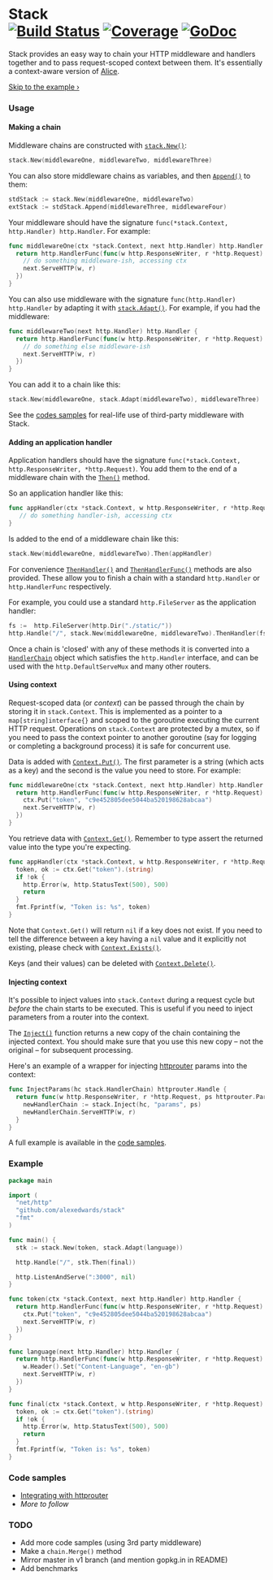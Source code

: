 # Stack <br> [![Build Status](https://travis-ci.org/alexedwards/stack.svg?branch=master)](https://travis-ci.org/alexedwards/stack)  [![Coverage](http://gocover.io/_badge/github.com/alexedwards/stack?0)](http://gocover.io/github.com/alexedwards/stack)  [![GoDoc](http://godoc.org/github.com/alexedwards/stack?status.png)](http://godoc.org/github.com/alexedwards/stack)

Stack provides an easy way to chain your HTTP middleware and handlers together and to pass request-scoped context between them. It's essentially a context-aware version of [Alice](https://github.com/justinas/alice).

[Skip to the example &rsaquo;](#example)

### Usage

#### Making a chain

Middleware chains are constructed with [`stack.New()`](http://godoc.org/github.com/alexedwards/stack#New):

```go
stack.New(middlewareOne, middlewareTwo, middlewareThree)
```

You can also store middleware chains as variables, and then [`Append()`](http://godoc.org/github.com/alexedwards/stack#Chain.Append) to them:

```go
stdStack := stack.New(middlewareOne, middlewareTwo)
extStack := stdStack.Append(middlewareThree, middlewareFour)
```

Your middleware should have the signature `func(*stack.Context, http.Handler) http.Handler`. For example:

```go
func middlewareOne(ctx *stack.Context, next http.Handler) http.Handler {
  return http.HandlerFunc(func(w http.ResponseWriter, r *http.Request) {
    // do something middleware-ish, accessing ctx
    next.ServeHTTP(w, r)
  })
}
```

You can also use middleware with the signature `func(http.Handler) http.Handler` by adapting it with [`stack.Adapt()`](http://godoc.org/github.com/alexedwards/stack#Adapt). For example, if you had the middleware:

```go
func middlewareTwo(next http.Handler) http.Handler {
  return http.HandlerFunc(func(w http.ResponseWriter, r *http.Request) {
    // do something else middleware-ish
    next.ServeHTTP(w, r)
  })
}
```

You can add it to a chain like this:

```go
stack.New(middlewareOne, stack.Adapt(middlewareTwo), middlewareThree)
```

See the [codes samples](#code-samples) for real-life use of third-party middleware with Stack.

#### Adding an application handler

Application handlers should have the signature `func(*stack.Context, http.ResponseWriter, *http.Request)`. You add them to the end of a middleware chain with the [`Then()`](http://godoc.org/github.com/alexedwards/stack#Chain.Then) method. 

So an application handler like this:

```go
func appHandler(ctx *stack.Context, w http.ResponseWriter, r *http.Request) {
   // do something handler-ish, accessing ctx
}
```

Is added to the end of a middleware chain like this:

```go
stack.New(middlewareOne, middlewareTwo).Then(appHandler)
```

For convenience [`ThenHandler()`](http://godoc.org/github.com/alexedwards/stack#Chain.ThenHandler) and [`ThenHandlerFunc()`](http://godoc.org/github.com/alexedwards/stack#Chain.ThenHandlerFunc) methods are also provided. These allow you to finish a chain with a standard `http.Handler` or `http.HandlerFunc` respectively.

For example, you could use a standard `http.FileServer` as the application handler:

```go
fs :=  http.FileServer(http.Dir("./static/"))
http.Handle("/", stack.New(middlewareOne, middlewareTwo).ThenHandler(fs))
```

Once a chain is 'closed' with any of these methods it is converted into a [`HandlerChain`](http://godoc.org/github.com/alexedwards/stack#HandlerChain) object which satisfies the `http.Handler` interface, and can be used with the `http.DefaultServeMux` and many other routers.

#### Using context

Request-scoped data (or *context*) can be passed through the chain by storing it in `stack.Context`. This is implemented as a pointer to a `map[string]interface{}` and scoped to the goroutine executing the current HTTP request. Operations on `stack.Context` are protected by a mutex, so if you need to pass the context pointer to another goroutine (say for logging or completing a background process) it is safe for concurrent use.

Data is added with [`Context.Put()`](http://godoc.org/github.com/alexedwards/stack#Context.Put). The first parameter is a string (which acts as a key) and the second is the value you need to store. For example:

```go
func middlewareOne(ctx *stack.Context, next http.Handler) http.Handler {
  return http.HandlerFunc(func(w http.ResponseWriter, r *http.Request) {
    ctx.Put("token", "c9e452805dee5044ba520198628abcaa")
    next.ServeHTTP(w, r)
  })
}
```

You retrieve data with [`Context.Get()`](http://godoc.org/github.com/alexedwards/stack#Context.Get). Remember to type assert the returned value into the type you're expecting.

```go
func appHandler(ctx *stack.Context, w http.ResponseWriter, r *http.Request) {
  token, ok := ctx.Get("token").(string)
  if !ok {
    http.Error(w, http.StatusText(500), 500)
    return
  }
  fmt.Fprintf(w, "Token is: %s", token)
}
```

Note that `Context.Get()` will return `nil` if a key does not exist. If you need to tell the difference between a key having a `nil` value and it explicitly not existing, please check with [`Context.Exists()`](http://godoc.org/github.com/alexedwards/stack#Context.Exists).

Keys (and their values) can be deleted with [`Context.Delete()`](http://godoc.org/github.com/alexedwards/stack#Context.Delete).    

#### Injecting context

It's possible to inject values into `stack.Context` during a request cycle but *before* the chain starts to be executed. This is useful if you need to inject parameters from a router into the context.

The [`Inject()`](http://godoc.org/github.com/alexedwards/stack#Inject) function returns a new copy of the chain containing the injected context. You should make sure that you use this new copy &ndash; not the original &ndash; for subsequent processing.

Here's an example of a wrapper for injecting [httprouter](https://github.com/julienschmidt/httprouter) params into the context:

```go
func InjectParams(hc stack.HandlerChain) httprouter.Handle {
  return func(w http.ResponseWriter, r *http.Request, ps httprouter.Params) {
    newHandlerChain := stack.Inject(hc, "params", ps)
    newHandlerChain.ServeHTTP(w, r)
  }
}
```

A full example is available in the [code samples](#code-samples).

### Example

```go
package main

import (
  "net/http"
  "github.com/alexedwards/stack"
  "fmt"
)

func main() {
  stk := stack.New(token, stack.Adapt(language))

  http.Handle("/", stk.Then(final))

  http.ListenAndServe(":3000", nil)
}

func token(ctx *stack.Context, next http.Handler) http.Handler {
  return http.HandlerFunc(func(w http.ResponseWriter, r *http.Request) {
    ctx.Put("token", "c9e452805dee5044ba520198628abcaa")
    next.ServeHTTP(w, r)
  })
}

func language(next http.Handler) http.Handler {
  return http.HandlerFunc(func(w http.ResponseWriter, r *http.Request) {
    w.Header().Set("Content-Language", "en-gb")
    next.ServeHTTP(w, r)
  })
}

func final(ctx *stack.Context, w http.ResponseWriter, r *http.Request) {
  token, ok := ctx.Get("token").(string)
  if !ok {
    http.Error(w, http.StatusText(500), 500)
    return
  }
  fmt.Fprintf(w, "Token is: %s", token)
}
```

### Code samples

* [Integrating with httprouter](https://gist.github.com/alexedwards/4d20c505f389597c3360)
* *More to follow*

### TODO 

- Add more code samples (using 3rd party middleware)
- Make a `chain.Merge()` method
- Mirror master in v1 branch (and mention gopkg.in in README)
- Add benchmarks
